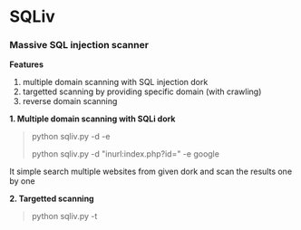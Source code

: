 SQLiv
===

### Massive SQL injection scanner
**Features**
1. multiple domain scanning with SQL injection dork
2. targetted scanning by providing specific domain (with crawling)
4. reverse domain scanning

**1. Multiple domain scanning with SQLi dork**
> python sqliv.py -d <SQLI DORK> -e <SEARCH ENGINE>
> python sqliv.py -d "inurl:index.php?id=" -e google

It simple search multiple websites from given dork and scan the results one by one

**2. Targetted scanning**
> python sqliv.py -t <URL>
